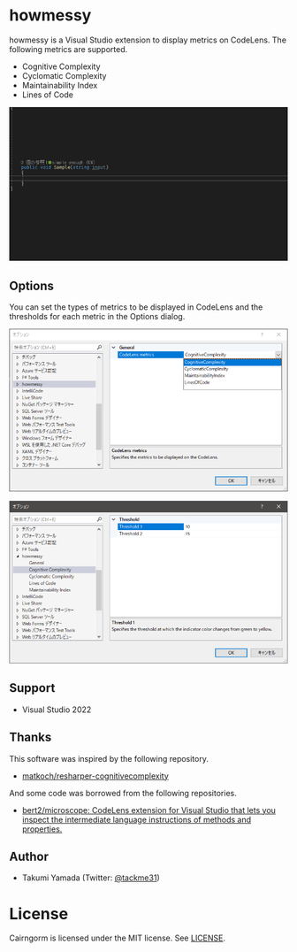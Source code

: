 # howmessy
howmessy is a Visual Studio extension to display metrics on CodeLens. The following metrics are supported.

- Cognitive Complexity
- Cyclomatic Complexity
- Maintainability Index
- Lines of Code

![demo](./img/demo.gif)

## Options
You can set the types of metrics to be displayed in CodeLens and the thresholds for each metric in the Options dialog.

![demo](./img/general-option.png)

![demo](./img/threshold-option.png)

## Support

- Visual Studio 2022

## Thanks

This software was inspired by the following repository.

- [matkoch/resharper-cognitivecomplexity](https://github.com/matkoch/resharper-cognitivecomplexity)

And some code was borrowed from the following repositories.

- [bert2/microscope: CodeLens extension for Visual Studio that lets you inspect the intermediate language instructions of methods and properties.](https://github.com/bert2/microscope)

## Author

- Takumi Yamada (Twitter: [@tackme31](https://twitter.com/tackme31))

# License
Cairngorm is licensed under the MIT license. See [LICENSE](./LICENSE).